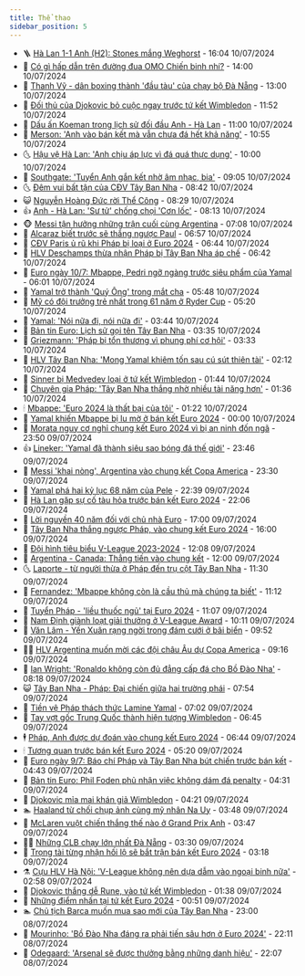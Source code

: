 ```yaml
---
title: Thể thao
sidebar_position: 5
---
```


<!-- vnexpress-the-thao:START -->
- 🪜 [Hà Lan 1-1 Anh &lpar;H2&rpar;: Stones mắng Weghorst](https://vnexpress.net/truc-tiep-tran-ha-lan-anh-o-ban-ket-euro-2024-4768536.html) - 16:04 10/07/2024
- 🦩 [Có gì hấp dẫn trên đường đua OMO Chiến binh nhí?](https://vnexpress.net/co-gi-hap-dan-tren-duong-dua-omo-chien-binh-nhi-4766018.html) - 14:00 10/07/2024
- 🧰 [Thanh Vỹ - dân boxing thành &#39;đầu tàu&#39; của chạy bộ Đà Nẵng](https://vnexpress.net/thanh-vy-dan-boxing-thanh-dau-tau-cua-chay-bo-da-nang-4767785.html) - 13:00 10/07/2024
- 🤗 [Đối thủ của Djokovic bỏ cuộc ngay trước tứ kết Wimbledon](https://vnexpress.net/doi-thu-cua-djokovic-bo-cuoc-ngay-truoc-tu-ket-wimbledon-4768502.html) - 11:52 10/07/2024
- 🥳 [Dấu ấn Koeman trong lịch sử đối đầu Anh - Hà Lan](https://vnexpress.net/dau-an-koeman-trong-lich-su-doi-dau-anh-ha-lan-4768422.html) - 11:00 10/07/2024
- 🦣 [Merson: &#39;Anh vào bán kết mà vẫn chưa đá hết khả năng&#39;](https://vnexpress.net/merson-anh-vao-ban-ket-ma-van-chua-da-het-kha-nang-4768478.html) - 10:55 10/07/2024
- 🌜 [Hậu vệ Hà Lan: &#39;Anh chịu áp lực vì đá quá thực dụng&#39;](https://vnexpress.net/hau-ve-ha-lan-anh-chiu-ap-luc-vi-da-qua-thuc-dung-4768350.html) - 10:00 10/07/2024
- 🫶 [Southgate: &#39;Tuyển Anh gắn kết nhờ âm nhạc, bia&#39;](https://vnexpress.net/southgate-tuyen-anh-gan-ket-nho-am-nhac-bia-4768433.html) - 09:05 10/07/2024
- 🌜 [Đêm vui bất tận của CĐV Tây Ban Nha](https://vnexpress.net/dem-vui-bat-tan-cua-cdv-tay-ban-nha-4768367.html) - 08:42 10/07/2024
- 😺 [Nguyễn Hoàng Đức rời Thể Công](https://vnexpress.net/nguyen-hoang-duc-roi-the-cong-4768375.html) - 08:29 10/07/2024
- 👍 [Anh - Hà Lan: &#39;Sư tử&#39; chống chọi &#39;Cơn lốc&#39;](https://vnexpress.net/anh-ha-lan-su-tu-chong-choi-con-loc-4768371.html) - 08:13 10/07/2024
- 🐵 [Messi tận hưởng những trận cuối cùng Argentina](https://vnexpress.net/messi-tan-huong-nhung-tran-cuoi-cung-argentina-4768349.html) - 07:08 10/07/2024
- 💫 [Alcaraz biết trước sẽ thắng ngược Paul](https://vnexpress.net/alcaraz-biet-truoc-se-thang-nguoc-paul-4768337.html) - 06:57 10/07/2024
- 🦆 [CĐV Paris ủ rũ khi Pháp bị loại ở Euro 2024](https://vnexpress.net/cdv-paris-u-ru-khi-phap-bi-loai-o-euro-2024-4768336.html) - 06:44 10/07/2024
- 🙉 [HLV Deschamps thừa nhận Pháp bị Tây Ban Nha áp chế](https://vnexpress.net/hlv-deschamps-thua-nhan-phap-bi-tay-ban-nha-ap-che-4768334.html) - 06:42 10/07/2024
- 📝 [Euro ngày 10/7: Mbappe, Pedri ngỡ ngàng trước siêu phẩm của Yamal](https://vnexpress.net/euro-ngay-10-7-mbappe-pedri-ngo-ngang-truoc-sieu-pham-cua-yamal-4768291.html) - 06:01 10/07/2024
- 💯 [Yamal trở thành &#39;Quý Ông&#39; trong mắt cha](https://vnexpress.net/yamal-tro-thanh-quy-ong-trong-mat-cha-4768134.html) - 05:48 10/07/2024
- 🌈 [Mỹ có đội trưởng trẻ nhất trong 61 năm ở Ryder Cup](https://vnexpress.net/my-co-doi-truong-tre-nhat-trong-61-nam-o-ryder-cup-4768298.html) - 05:20 10/07/2024
- 🦩 [Yamal: &#39;Nói nữa đi, nói nữa đi&#39;](https://vnexpress.net/yamal-noi-nua-di-noi-nua-di-4768240.html) - 03:44 10/07/2024
- 🐲 [Bản tin Euro: Lịch sử gọi tên Tây Ban Nha](https://vnexpress.net/ban-tin-euro-lich-su-goi-ten-tay-ban-nha-4768162.html) - 03:35 10/07/2024
- 🌁 [Griezmann: &#39;Pháp bị tổn thương vì phung phí cơ hội&#39;](https://vnexpress.net/griezmann-phap-bi-ton-thuong-vi-phung-phi-co-hoi-4768237.html) - 03:33 10/07/2024
- 💯 [HLV Tây Ban Nha: &#39;Mong Yamal khiêm tốn sau cú sút thiên tài&#39;](https://vnexpress.net/hlv-tay-ban-nha-mong-yamal-khiem-ton-sau-cu-sut-thien-tai-4768117.html) - 02:12 10/07/2024
- 🌝 [Sinner bị Medvedev loại ở tứ kết Wimbledon](https://vnexpress.net/sinner-bi-medvedev-loai-o-tu-ket-wimbledon-4768158.html) - 01:44 10/07/2024
- 🤖 [Chuyên gia Pháp: &#39;Tây Ban Nha thắng nhờ nhiều tài năng hơn&#39;](https://vnexpress.net/chuyen-gia-phap-tay-ban-nha-thang-nho-nhieu-tai-nang-hon-4768145.html) - 01:36 10/07/2024
- 🕯 [Mbappe: &#39;Euro 2024 là thất bại của tôi&#39;](https://vnexpress.net/mbappe-euro-2024-la-that-bai-cua-toi-4768114.html) - 01:22 10/07/2024
- 🧰 [Yamal khiến Mbappe bị lu mờ ở bán kết Euro 2024](https://vnexpress.net/yamal-khien-mbappe-bi-lu-mo-o-ban-ket-euro-2024-4768116.html) - 00:00 10/07/2024
- 🥳 [Morata nguy cơ nghỉ chung kết Euro 2024 vì bị an ninh đốn ngã](https://vnexpress.net/morata-nguy-co-nghi-chung-ket-euro-2024-vi-bi-an-ninh-don-nga-4768109.html) - 23:50 09/07/2024
- 👍 [Lineker: &#39;Yamal đã thành siêu sao bóng đá thế giới&#39;](https://vnexpress.net/lineker-yamal-da-thanh-sieu-sao-bong-da-the-gioi-4768104.html) - 23:46 09/07/2024
- 💪 [Messi &#39;khai nòng&#39;, Argentina vào chung kết Copa America](https://vnexpress.net/truc-tiep-tran-argentina-vs-canada-ban-ket-copa-america-4768108-tong-thuat.html) - 23:30 09/07/2024
- 👹 [Yamal phá hai kỷ lục 68 năm của Pele](https://vnexpress.net/yamal-pha-hai-ky-luc-68-nam-cua-pele-4768101.html) - 22:39 09/07/2024
- 🧰 [Hà Lan gặp sự cố tàu hỏa trước bán kết Euro 2024](https://vnexpress.net/ha-lan-gap-su-co-tau-hoa-truoc-ban-ket-euro-2024-4768100.html) - 22:06 09/07/2024
- 🚀 [Lời nguyền 40 năm đối với chủ nhà Euro](https://vnexpress.net/loi-nguyen-40-nam-doi-voi-chu-nha-euro-4767982.html) - 17:00 09/07/2024
- 🎃 [Tây Ban Nha thắng ngược Pháp, vào chung kết Euro 2024](https://vnexpress.net/truc-tiep-ban-ket-euro-2024-tay-ban-nha-phap-4768083-tong-thuat.html) - 16:00 09/07/2024
- 🧰 [Đội hình tiêu biểu V-League 2023-2024](https://vnexpress.net/doi-hinh-tieu-bieu-v-league-2023-2024-4768054.html) - 12:08 09/07/2024
- 👀 [Argentina - Canada: Thẳng tiến vào chung kết](https://vnexpress.net/argentina-canada-thang-tien-vao-chung-ket-4768016.html) - 12:00 09/07/2024
- 🌜 [Laporte - từ người thừa ở Pháp đến trụ cột Tây Ban Nha](https://vnexpress.net/laporte-tu-nguoi-thua-o-phap-den-tru-cot-tay-ban-nha-4768042.html) - 11:30 09/07/2024
- 🫶 [Fernandez: &#39;Mbappe không còn là cầu thủ mà chúng ta biết&#39;](https://vnexpress.net/fernandez-mbappe-khong-con-la-cau-thu-ma-chung-ta-biet-4767906.html) - 11:12 09/07/2024
- 🦄 [Tuyển Pháp - &#39;liều thuốc ngủ&#39; tại Euro 2024](https://vnexpress.net/tuyen-phap-lieu-thuoc-ngu-tai-euro-2024-4767981.html) - 11:07 09/07/2024
- 🥳 [Nam Định giành loạt giải thưởng ở V-League Award](https://vnexpress.net/nam-dinh-gianh-loat-giai-thuong-o-v-league-award-4768025.html) - 10:11 09/07/2024
- 🐲 [Văn Lâm - Yến Xuân rạng ngời trong đám cưới ở bãi biển](https://vnexpress.net/van-lam-yen-xuan-rang-ngoi-trong-dam-cuoi-o-bai-bien-4768019.html) - 09:52 09/07/2024
- 🧑‍🏫 [HLV Argentina muốn mời các đội châu Âu dự Copa America](https://vnexpress.net/hlv-argentina-muon-moi-cac-doi-chau-au-du-copa-america-4767996.html) - 09:16 09/07/2024
- 🤔 [Ian Wright: &#39;Ronaldo không còn đủ đẳng cấp đá cho Bồ Đào Nha&#39;](https://vnexpress.net/ian-wright-ronaldo-khong-con-du-dang-cap-da-cho-bo-dao-nha-4767925.html) - 08:18 09/07/2024
- 😺 [Tây Ban Nha - Pháp: Đại chiến giữa hai trường phái](https://vnexpress.net/tay-ban-nha-phap-dai-chien-giua-hai-truong-phai-4767915.html) - 07:54 09/07/2024
- 💪 [Tiền vệ Pháp thách thức Lamine Yamal](https://vnexpress.net/tien-ve-phap-thach-thuc-lamine-yamal-4767891.html) - 07:02 09/07/2024
- 💼 [Tay vợt gốc Trung Quốc thành hiện tượng Wimbledon](https://vnexpress.net/tay-vot-goc-trung-quoc-thanh-hien-tuong-wimbledon-4767880.html) - 06:45 09/07/2024
- 🕴 [Pháp, Anh được dự đoán vào chung kết Euro 2024](https://vnexpress.net/phap-anh-duoc-du-doan-vao-chung-ket-euro-2024-4767888.html) - 06:44 09/07/2024
- 🕯 [Tương quan trước bán kết Euro 2024](https://vnexpress.net/tuong-quan-truoc-ban-ket-euro-2024-4767876.html) - 05:20 09/07/2024
- 📝 [Euro ngày 9/7: Báo chí Pháp và Tây Ban Nha bút chiến trước bán kết](https://vnexpress.net/euro-ngay-9-7-bao-chi-phap-va-tay-ban-nha-but-chien-truoc-ban-ket-4767819.html) - 04:43 09/07/2024
- 🧐 [Bản tin Euro: Phil Foden phủ nhận việc không dám đá penalty](https://vnexpress.net/ban-tin-euro-phil-foden-phu-nhan-viec-khong-dam-da-penalty-4767758.html) - 04:31 09/07/2024
- 🙉 [Djokovic mỉa mai khán giả Wimbledon](https://vnexpress.net/djokovic-mia-mai-khan-gia-wimbledon-4767848.html) - 04:21 09/07/2024
- 🏊 [Haaland từ chối chụp ảnh cùng mỹ nhân Na Uy](https://vnexpress.net/haaland-tu-choi-chup-anh-cung-my-nhan-na-uy-4767825.html) - 03:48 09/07/2024
- 🌊 [McLaren vuột chiến thắng thế nào ở Grand Prix Anh](https://vnexpress.net/mclaren-vuot-chien-thang-the-nao-o-grand-prix-anh-4767793.html) - 03:47 09/07/2024
- 👨‍🏫 [Những CLB chạy lớn nhất Đà Nẵng](https://vnexpress.net/nhung-clb-chay-lon-nhat-da-nang-4766390.html) - 03:30 09/07/2024
- 🥷 [Trọng tài từng nhận hối lộ sẽ bắt trận bán kết Euro 2024](https://vnexpress.net/trong-tai-tung-nhan-hoi-lo-se-bat-tran-ban-ket-euro-2024-4767724.html) - 03:18 09/07/2024
- ⚗️ [Cựu HLV Hà Nội: &#39;V-League không nên dựa dẫm vào ngoại binh nữa&#39;](https://vnexpress.net/cuu-hlv-ha-noi-v-league-khong-nen-dua-dam-vao-ngoai-binh-nua-4767674.html) - 02:58 09/07/2024
- 🌮 [Djokovic thắng dễ Rune, vào tứ kết Wimbledon](https://vnexpress.net/djokovic-thang-de-rune-vao-tu-ket-wimbledon-4767714.html) - 01:38 09/07/2024
- 🤩 [Những điểm nhấn tại tứ kết Euro 2024](https://vnexpress.net/nhung-diem-nhan-tai-tu-ket-euro-2024-4767694.html) - 00:51 09/07/2024
- 🏊 [Chủ tịch Barca muốn mua sao mới của Tây Ban Nha](https://vnexpress.net/chu-tich-barca-muon-mua-sao-moi-cua-tay-ban-nha-4767684.html) - 23:00 08/07/2024
- 🐎 [Mourinho: &#39;Bồ Đào Nha đáng ra phải tiến sâu hơn ở Euro 2024&#39;](https://vnexpress.net/mourinho-bo-dao-nha-dang-ra-phai-tien-sau-hon-o-euro-2024-4767678.html) - 22:11 08/07/2024
- 💫 [Odegaard: &#39;Arsenal sẽ được thưởng bằng những danh hiệu&#39;](https://vnexpress.net/odegaard-arsenal-se-duoc-thuong-bang-nhung-danh-hieu-4767680.html) - 22:07 08/07/2024<!-- vnexpress-the-thao:END -->
